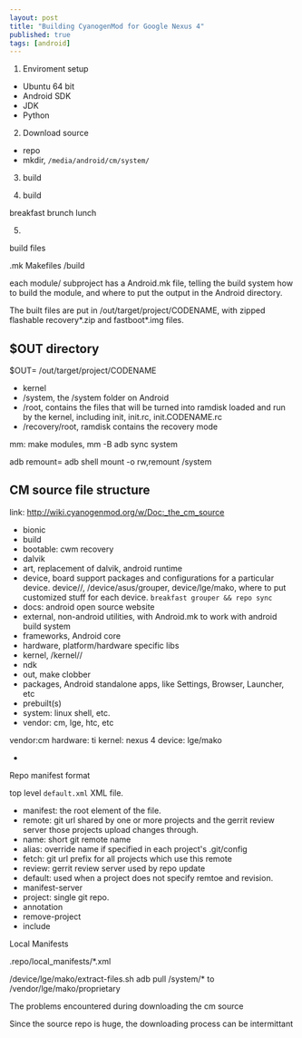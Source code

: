 ```yaml
---
layout: post
title: "Building CyanogenMod for Google Nexus 4"
published: true
tags: [android]
---
```


1. Enviroment setup

* Ubuntu 64 bit
* Android SDK 
* JDK
* Python

2. Download source 

* repo 
* mkdir, `/media/android/cm/system/`


3. build 



4. build

breakfast
brunch
lunch



5. 





build files

.mk
Makefiles
/build

each module/ subproject has a Android.mk file, telling the build system how to build the module, and where to put the output in the Android directory. 


The built files are put in /out/target/project/CODENAME, with zipped flashable recovery*.zip and fastboot*.img files. 




## $OUT directory
$OUT= /out/target/project/CODENAME

* kernel 
* /system, the /system folder on Android
* /root, contains the files that will be turned into ramdisk loaded and run by the kernel, including init, init.rc, init.CODENAME.rc
* /recovery/root, ramdisk contains the recovery mode 



mm: make modules, mm -B 
adb sync system


adb remount= adb shell mount -o rw,remount /system





## CM source file structure
link: http://wiki.cyanogenmod.org/w/Doc:_the_cm_source

* bionic
* build 
* bootable: cwm recovery 
* dalvik
* art, replacement of dalvik, android runtime
* device, board support packages and configurations for a particular device. device/<vendor>/<codename>, /device/asus/grouper, device/lge/mako, where to put customized stuff for each device. `breakfast grouper && repo sync`
* docs: android open source website
* external, non-android utilities, with Android.mk to work with android build system
* frameworks, Android core
* hardware, platform/hardware specific libs
* kernel, /kernel/<vendor>/<codename>
* ndk
* out, make clobber
* packages, Android standalone apps, like Settings, Browser, Launcher, etc
* prebuilt(s)
* system: linux shell, etc. 
* vendor: cm, lge, htc, etc


vendor:cm 
hardware: ti
kernel: nexus 4
device: lge/mako 



* 










Repo manifest format

top level `default.xml` XML file. 

* manifest: the root element of the file. 
* remote: git url shared by one or more projects and the gerrit review server those projects upload changes through. 
* name: short git remote name
* alias: override name if specified in each project's .git/config
* fetch: git url prefix for all projects which use this remote
* review: gerrit review server used by repo update
* default: used when a project does not specify remtoe and revision. 
* manifest-server
* project: single git repo. 
* annotation
* remove-project
* include


Local Manifests

.repo/local_manifests/*.xml


/device/lge/mako/extract-files.sh
adb pull /system/* to /vendor/lge/mako/proprietary



The problems encountered during downloading the cm source

Since the source repo is huge, the downloading process can be intermittant

